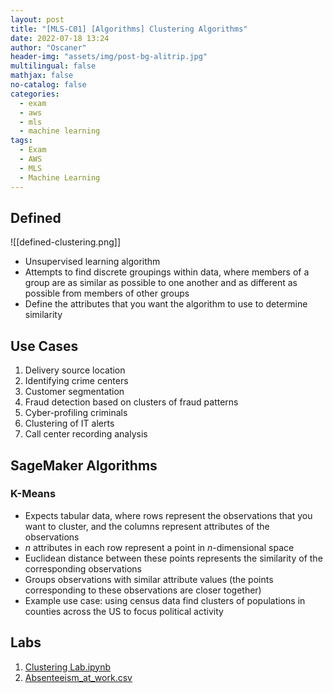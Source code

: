 ```yaml
---
layout: post
title: "[MLS-C01] [Algorithms] Clustering Algorithms"
date: 2022-07-18 13:24
author: "Oscaner"
header-img: "assets/img/post-bg-alitrip.jpg"
multilingual: false
mathjax: false
no-catalog: false
categories:
  - exam
  - aws
  - mls
  - machine learning
tags:
  - Exam
  - AWS
  - MLS
  - Machine Learning
---
```


## Defined

![[defined-clustering.png]]

- Unsupervised learning algorithm
- Attempts to find discrete groupings within data, where members of a group are as similar as possible to one another and as different as possible from members of other groups
- Define the attributes that you want the algorithm to use to determine similarity

## Use Cases

1. Delivery source location
2. Identifying crime centers
3. Customer segmentation
4. Fraud detection based on clusters of fraud patterns
5. Cyber-profiling criminals
6. Clustering of IT alerts
7. Call center recording analysis

## SageMaker Algorithms

### K-Means

- Expects tabular data, where rows represent the observations that you want to cluster, and the columns represent attributes of the observations
- *n* attributes in each row represent a point in *n*-dimensional space
- Euclidean distance between these points represents the similarity of the corresponding observations
- Groups observations with similar attribute values (the points corresponding to these observations are closer together)
- Example use case: using census data find clusters of populations in counties across the US to focus political activity

## Labs

1. [Clustering Lab.ipynb](https://github.com/Oscaner/Exam/blob/master/aws/mls-c01/whizlabs/code/05-algorithms/04-clustering-algorithms/Clustering%20Lab.ipynb "Clustering Lab.ipynb")
2. [Absenteeism_at_work.csv](https://github.com/Oscaner/Exam/blob/master/aws/mls-c01/whizlabs/code/05-algorithms/04-clustering-algorithms/Absenteeism_at_work.csv "Absenteeism_at_work.csv")
